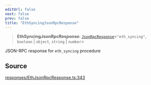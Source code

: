 ```yaml
---
editUrl: false
next: false
prev: false
title: "EthSyncingJsonRpcResponse"
---
```


> **EthSyncingJsonRpcResponse**: [`JsonRpcResponse`](/reference/jsonrpc/type-aliases/jsonrpcresponse/)\<`"eth_syncing"`, `boolean` \| `object`, `string` \| `number`\>

JSON-RPC response for `eth_syncing` procedure

## Source

[responses/EthJsonRpcResponse.ts:343](https://github.com/evmts/tevm-monorepo/blob/main/packages/procedures-types/src/responses/EthJsonRpcResponse.ts#L343)
